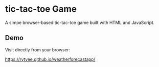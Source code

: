 # tic-tac-toe Game

A simpe browser-based tic-tac-toe game built with HTML and JavaScript.


## Demo

Visit directly from your browser:

https://rytvee.github.io/weatherforecastapp/
